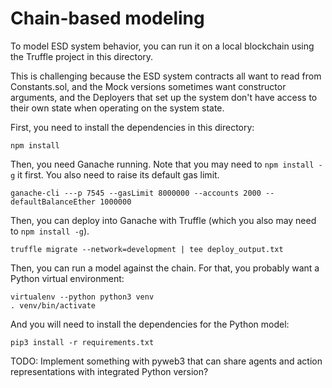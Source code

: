 # Chain-based modeling

To model ESD system behavior, you can run it on a local blockchain using the
Truffle project in this directory.

This is challenging because the ESD system contracts all want to read from
Constants.sol, and the Mock versions sometimes want constructor arguments, and
the Deployers that set up the system don't have access to their own state when
operating on the system state.

First, you need to install the dependencies in this directory:

```
npm install
```

Then, you need Ganache running. Note that you may need to `npm install -g` it first. You also need to raise its default gas limit.

```
ganache-cli ---p 7545 --gasLimit 8000000 --accounts 2000 --defaultBalanceEther 1000000
```

Then, you can deploy into Ganache with Truffle (which you also may need to `npm install -g`).

```
truffle migrate --network=development | tee deploy_output.txt
```

Then, you can run a model against the chain. For that, you probably want a Python virtual environment:

```
virtualenv --python python3 venv
. venv/bin/activate
```

And you will need to install the dependencies for the Python model:

```
pip3 install -r requirements.txt
```


TODO: Implement something with pyweb3 that can share agents and action representations with integrated Python version?




